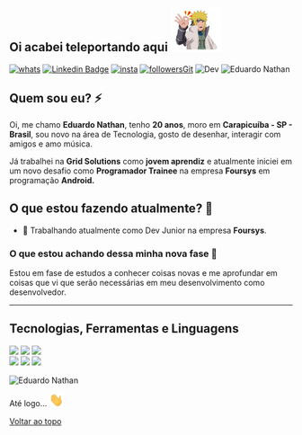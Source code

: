 ## Oi acabei teleportando aqui <img src="https://github.com/EduardoNathan/EduardoNathan/blob/main/68747470733a2f2f7468756d62732e6766796361742e636f6d2f4772656174476c6172696e67436f6272612d736d616c6c2e676966.gif?raw=true" width="18%">

[![whats](https://img.shields.io/badge/WhatsApp-e8d226?style=flat-square&logo=whatsapp&logoColor=purple)](https://wa.me/11942858992) [![Linkedin Badge](https://img.shields.io/badge/-LinkedIn-DEC60D?style=flat-square&logo=Linkedin&logoColor=Black&link=https://www.linkedin.com)](https://www.linkedin.com/in/eduardo-nathan-a992bb1ab/) [![insta](https://img.shields.io/badge/Instagram-D4BD0F?style=flat-squaree&logo=instagram&logoColor=white)](https://www.instagram.com/off_edxx/) [![followersGit](https://img.shields.io/github/followers/eduardonathan?style=social&logoColor=purple)](https://github.com/eduardonathan) ![Dev](https://img.shields.io/badge/Dev-EduardoNathan-yellow) <img src="https://komarev.com/ghpvc/?username=eduardonathan&label=Profile%20views&color=yellow&style=social" alt="Eduardo Nathan" /> 

 ## Quem sou eu? ⚡ 

Oi, me chamo **Eduardo Nathan**, tenho **20 anos**, moro em **Carapicuíba - SP - Brasil**, sou novo na área de Tecnologia, gosto de desenhar, interagir com amigos e amo música.

Já trabalhei na **Grid Solutions** como **jovem aprendiz** e atualmente iniciei em um novo desafio como **Programador Trainee** na empresa **Foursys** em programação **Android.**

## O que estou fazendo atualmente? 🍃

- 🤝 Trabalhando atualmente como Dev Junior na empresa **Foursys**.

### O que estou achando dessa minha nova fase 🤔

Estou em fase de estudos a conhecer coisas novas e me aprofundar em coisas que vi que serão necessárias em meu desenvolvimento como desenvolvedor.


 <hr />

## Tecnologias, Ferramentas e Linguagens

<code><img width="30%%" src="https://www.vectorlogo.zone/logos/visualstudio_code/visualstudio_code-ar21.svg"></code> <code><img width="30%" src="https://www.vectorlogo.zone/logos/git-scm/git-scm-ar21.svg"></code> <code><img width="30%" src="https://www.vectorlogo.zone/logos/github/github-ar21.svg"></code>
<br />
<code><img width="30%" src="https://www.vectorlogo.zone/logos/java/java-ar21.svg"></code> <code><img width="30%" src="https://www.vectorlogo.zone/logos/android/android-ar21.svg"></code> <code><img width="30%" src="https://www.vectorlogo.zone/logos/commonmark/commonmark-ar21.svg"></code>

<img align="center" src="https://github-readme-stats.vercel.app/api?username=eduardonathan&show_icons=true&locale=en" alt="Eduardo Nathan" />

Até logo... <img src="https://github.com/EduardoNathan/EduardoNathan/blob/main/hey.gif?raw=true" width="25px">

[Voltar ao topo](#oi-acabei-teleportando-aqui)

